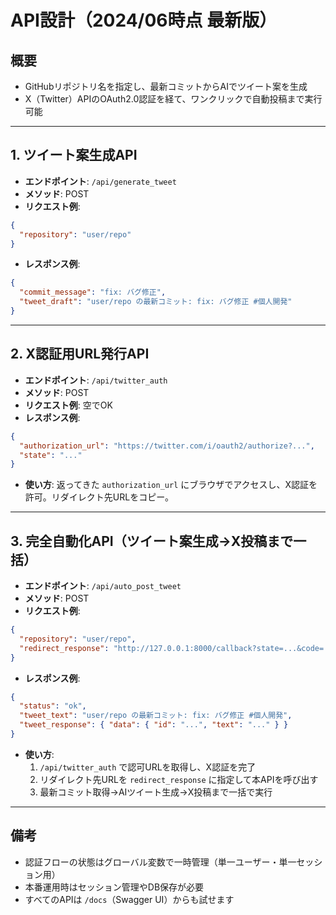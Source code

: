 # API設計（2024/06時点 最新版）

## 概要
- GitHubリポジトリ名を指定し、最新コミットからAIでツイート案を生成
- X（Twitter）APIのOAuth2.0認証を経て、ワンクリックで自動投稿まで実行可能

---

## 1. ツイート案生成API
- **エンドポイント**: `/api/generate_tweet`
- **メソッド**: POST
- **リクエスト例**:
```json
{
  "repository": "user/repo"
}
```
- **レスポンス例**:
```json
{
  "commit_message": "fix: バグ修正",
  "tweet_draft": "user/repo の最新コミット: fix: バグ修正 #個人開発"
}
```

---

## 2. X認証用URL発行API
- **エンドポイント**: `/api/twitter_auth`
- **メソッド**: POST
- **リクエスト例**: 空でOK
- **レスポンス例**:
```json
{
  "authorization_url": "https://twitter.com/i/oauth2/authorize?...",
  "state": "..."
}
```
- **使い方**: 返ってきた `authorization_url` にブラウザでアクセスし、X認証を許可。リダイレクト先URLをコピー。

---

## 3. 完全自動化API（ツイート案生成→X投稿まで一括）
- **エンドポイント**: `/api/auto_post_tweet`
- **メソッド**: POST
- **リクエスト例**:
```json
{
  "repository": "user/repo",
  "redirect_response": "http://127.0.0.1:8000/callback?state=...&code=..."
}
```
- **レスポンス例**:
```json
{
  "status": "ok",
  "tweet_text": "user/repo の最新コミット: fix: バグ修正 #個人開発",
  "tweet_response": { "data": { "id": "...", "text": "..." } }
}
```
- **使い方**:
  1. `/api/twitter_auth` で認可URLを取得し、X認証を完了
  2. リダイレクト先URLを `redirect_response` に指定して本APIを呼び出す
  3. 最新コミット取得→AIツイート生成→X投稿まで一括で実行

---

## 備考
- 認証フローの状態はグローバル変数で一時管理（単一ユーザー・単一セッション用）
- 本番運用時はセッション管理やDB保存が必要
- すべてのAPIは `/docs`（Swagger UI）からも試せます 